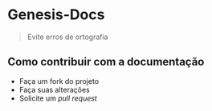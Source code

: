 

# Genesis-Docs

> Evite erros de ortografia


## Como contribuir com a documentação

- Faça um fork do projeto
- Faça suas alterações
- Solicite um _pull request_
